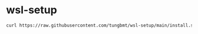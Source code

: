 # wsl-setup

```sh
curl https://raw.githubusercontent.com/tungbmt/wsl-setup/main/install.sh | bash
```
